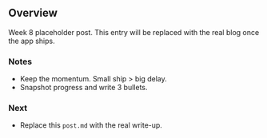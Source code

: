 ## Overview
Week 8 placeholder post. This entry will be replaced with the real blog once the app ships.

### Notes
- Keep the momentum. Small ship > big delay.
- Snapshot progress and write 3 bullets.

### Next
- Replace this `post.md` with the real write-up.
